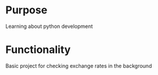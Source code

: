 # Purpose
Learning about python development

# Functionality
Basic project for checking exchange rates in the background